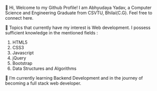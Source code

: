 👋 Hi, Welcome to my Github Profile! I am Abhyudaya Yadav, a Computer Science and Engineering Graduate from CSVTU, Bhilai(C.G). Feel free to connect here.


👀 Topics that currently have my interest is Web development. I possess sufficient knowledge in the mentioned fields :

1. HTML5
2. CSS3
3. Javascript
4. jQuery
5. Bootstrap
6. Data Structures and Algorithms

🌱 I’m currently learning Backend Development and in the journey of becoming a full stack web developer.



<!---
abhyudayayadav07/abhyudayayadav07 is a ✨ special ✨ repository because its `README.md` (this file) appears on your GitHub profile.
You can click the Preview link to take a look at your changes.
--->
